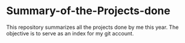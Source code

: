 # Summary-of-the-Projects-done
This repository summarizes all the projects done by me this year. The objective is to serve as an index for my git account.
